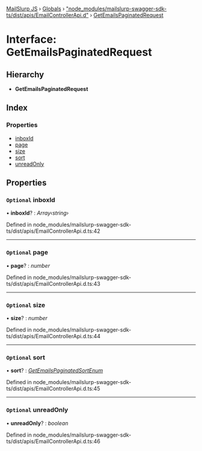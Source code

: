 [MailSlurp JS](../README.md) › [Globals](../globals.md) › ["node_modules/mailslurp-swagger-sdk-ts/dist/apis/EmailControllerApi.d"](../modules/_node_modules_mailslurp_swagger_sdk_ts_dist_apis_emailcontrollerapi_d_.md) › [GetEmailsPaginatedRequest](_node_modules_mailslurp_swagger_sdk_ts_dist_apis_emailcontrollerapi_d_.getemailspaginatedrequest.md)

# Interface: GetEmailsPaginatedRequest

## Hierarchy

* **GetEmailsPaginatedRequest**

## Index

### Properties

* [inboxId](_node_modules_mailslurp_swagger_sdk_ts_dist_apis_emailcontrollerapi_d_.getemailspaginatedrequest.md#optional-inboxid)
* [page](_node_modules_mailslurp_swagger_sdk_ts_dist_apis_emailcontrollerapi_d_.getemailspaginatedrequest.md#optional-page)
* [size](_node_modules_mailslurp_swagger_sdk_ts_dist_apis_emailcontrollerapi_d_.getemailspaginatedrequest.md#optional-size)
* [sort](_node_modules_mailslurp_swagger_sdk_ts_dist_apis_emailcontrollerapi_d_.getemailspaginatedrequest.md#optional-sort)
* [unreadOnly](_node_modules_mailslurp_swagger_sdk_ts_dist_apis_emailcontrollerapi_d_.getemailspaginatedrequest.md#optional-unreadonly)

## Properties

### `Optional` inboxId

• **inboxId**? : *Array‹string›*

Defined in node_modules/mailslurp-swagger-sdk-ts/dist/apis/EmailControllerApi.d.ts:42

___

### `Optional` page

• **page**? : *number*

Defined in node_modules/mailslurp-swagger-sdk-ts/dist/apis/EmailControllerApi.d.ts:43

___

### `Optional` size

• **size**? : *number*

Defined in node_modules/mailslurp-swagger-sdk-ts/dist/apis/EmailControllerApi.d.ts:44

___

### `Optional` sort

• **sort**? : *[GetEmailsPaginatedSortEnum](../enums/_node_modules_mailslurp_swagger_sdk_ts_dist_apis_emailcontrollerapi_d_.getemailspaginatedsortenum.md)*

Defined in node_modules/mailslurp-swagger-sdk-ts/dist/apis/EmailControllerApi.d.ts:45

___

### `Optional` unreadOnly

• **unreadOnly**? : *boolean*

Defined in node_modules/mailslurp-swagger-sdk-ts/dist/apis/EmailControllerApi.d.ts:46
